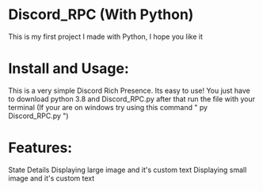# Discord_RPC (With Python)
This is my first project I made with Python, I hope you like it
# Install and Usage:
This is a very simple Discord Rich Presence. Its easy to use!
You just have to download python 3.8 and Discord_RPC.py after that run the file with your terminal
(If your are on windows try using this command " py Discord_RPC.py ")
# Features:
State
Details
Displaying large image and it's custom text
Displaying small image and it's custom text
